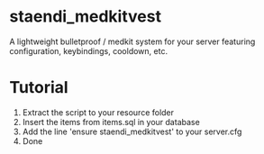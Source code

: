 # staendi_medkitvest
 A lightweight bulletproof / medkit system for your server featuring configuration, keybindings, cooldown, etc.

# Tutorial
1. Extract the script to your resource folder
2. Insert the items from items.sql in your database
3. Add the line 'ensure staendi_medkitvest' to your server.cfg
4. Done
